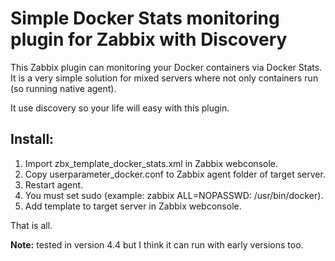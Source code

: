 # Simple Docker Stats monitoring plugin for Zabbix with Discovery

This Zabbix plugin can monitoring your Docker containers via Docker Stats. It is a very simple solution for mixed servers where not only containers run (so running native agent).

It use discovery so your life will easy with this plugin.

Install:
---
1. Import zbx_template_docker_stats.xml in Zabbix webconsole.
2. Copy userparameter_docker.conf to Zabbix agent folder of target server.
3. Restart agent.
4. You must set sudo (example: zabbix ALL=NOPASSWD: /usr/bin/docker).
5. Add template to target server in Zabbix webconsole.

That is all.

**Note:** tested in version 4.4 but I think it can run with early versions too.
